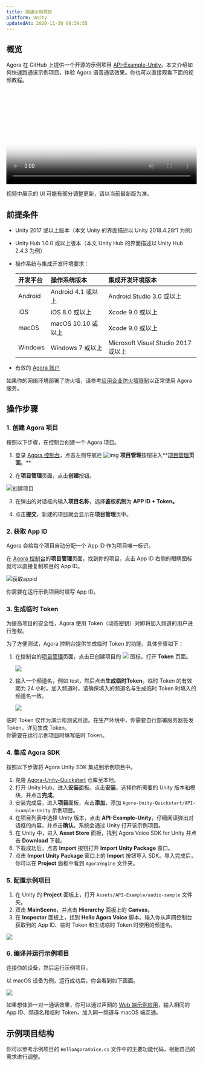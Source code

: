 ```yaml
---
title: 跑通示例项目
platform: Unity
updatedAt: 2020-11-30 08:39:55
---
```

## 概览

Agora 在 GitHub 上提供一个开源的示例项目 [API-Example-Unity](https://github.com/AgoraIO/Agora-Unity-Quickstart/tree/master/API-Example-Unity)。本文介绍如何快速跑通该示例项目，体验 Agora 语音通话效果。你也可以直接观看下面的视频教程。

<video src="https://web-cdn.agora.io/docs-files/1585033937464" poster="https://web-cdn.agora.io/docs-files/1597911667355" controls width = 100% height = auto>你的浏览器不支持 <code>video</code> 标签。</video>

<div class="alert note">视频中展示的 UI 可能有部分调整更新，请以当前最新版为准。</div>

## 前提条件

- Unity 2017 或以上版本（本文 Unity 的界面描述以 Unity 2018.4.28f1 为例）

- Unity Hub 1.0.0 或以上版本（本文 Unity Hub 的界面描述以 Unity Hub 2.4.3 为例）

- 操作系统与集成开发环境要求：

  | 开发平台 | 操作系统版本       | 集成开发环境版本                    |
  | :------- | :----------------- | :---------------------------------- |
  | Android  | Android 4.1 或以上 | Android Studio 3.0 或以上           |
  | iOS      | iOS 8.0 或以上     | Xcode 9.0 或以上                    |
  | macOS    | macOS 10.10 或以上 | Xcode 9.0 或以上                    |
  | Windows  | Windows 7 或以上   | Microsoft Visual Studio 2017 或以上 |

- 有效的 [Agora 账户](https://docs.agora.io/cn/Agora%20Platform/sign_in_and_sign_up?platform=Unity)

<div class="alert note">如果你的网络环境部署了防火墙，请参考<a href="https://docs.agora.io/cn/Agora%20Platform/firewall?platform=Unity">应用企业防火墙限制</a>以正常使用 Agora 服务。</div>

## 操作步骤

### 1. 创建 Agora 项目 

按照以下步骤，在控制台创建一个 Agora 项目。

1. 登录 [Agora 控制台](https://console.agora.io/)，点击左侧导航栏 ![img](https://web-cdn.agora.io/docs-files/1594283671161) **项目管理**按钮进入**[项目管理](https://console.agora.io/projects)**页面**。**

2. 在**项目管理**页面，点击**创建**按钮。

 ![创建项目](https://web-cdn.agora.io/docs-files/1594287028966)

3. 在弹出的对话框内输入**项目名称**，选择**鉴权机制**为 **APP ID + Token。**

4. 点击**提交**，新建的项目就会显示在**项目管理**页中。

### <a name="appid"></a>2. 获取 App ID

Agora 会给每个项目自动分配一个 App ID 作为项目唯一标识。

在 [Agora 控制台](https://console.agora.io/)的**项目管理**页面，找到你的项目，点击 App ID 右侧的眼睛图标就可以直接复制项目的 App ID。

![获取appid](https://web-cdn.agora.io/docs-files/1603974707121)
<div class="alert info">你需要在运行示例项目时填写 App ID。</div>

### <a name="temptoken"></a>3. 生成临时 Token

为提高项目的安全性，Agora 使用 Token（动态密钥）对即将加入频道的用户进行鉴权。

为了方便测试，Agora 控制台提供生成临时 Token 的功能，具体步骤如下：

1. 在控制台的[项目管理](https://console.agora.io/projects)页面，点击已创建项目的 ![](https://web-cdn.agora.io/docs-files/1574923151660) 图标，打开 **Token** 页面。

	![](https://web-cdn.agora.io/docs-files/1574922827899)

2. 输入一个频道名，例如 test，然后点击**生成临时Token**。临时 Token 的有效期为 24 小时。加入频道时，请确保填入的频道名与生成临时 Token 时填入的频道名一致。

	![](https://web-cdn.agora.io/docs-files/1574928082984)

<div class="alert note">临时 Token 仅作为演示和测试用途。在生产环境中，你需要自行部署服务器签发 Token，详见<a href="token_server">生成 Token</a >。</div>

<div class="alert info">你需要在运行示例项目时填写临时 Token。</div>

### 4. 集成 Agora SDK

按照以下步骤将 Agora Unity SDK 集成到示例项目中。

1. 克隆 [Agora-Unity-Quickstart](https://github.com/AgoraIO/Agora-Unity-Quickstart) 仓库至本地。
2. 打开 Unity Hub，进入**安装**面板。点击**安装**，选择你所需要的 Unity 版本和模块，并点击**完成**。
3. 安装完成后，进入**项目**面板，点击**添加**，添加 `Agora-Unity-Quickstart/API-Example-Unity` 示例项目。
4. 在项目列表中选择 Unity 版本，点击 **API-Example-Unity**，仔细阅读弹出对话框的内容，并点击**确认**。系统会通过 Unity 打开该示例项目。
5. 在 Unity 中，进入 **Asset Store** 面板，找到 Agora Voice SDK for Unity 并点击 **Download** 下载。
6. 下载成功后，点击 **Import** 按钮打开 **Import Unity Package** 窗口。
7. 点击 **Import Unity Package** 窗口上的 **Import** 按钮导入 SDK。导入完成后，你可以在 **Project** 面板中看到 `AgoraEngine` 文件夹。

### 5. 配置示例项目

1. 在 Unity 的 **Project** 面板上，打开 `Assets/API-Example/audio-sample` 文件夹。
2. 双击 **MainScene**，并点击 **Hierarchy** 面板上的 **Canvas**。
3. 在 **Inspector** 面板上，找到 **Hello Agora Voice** 脚本。输入你从声网控制台获取到的 App ID、临时 Token 和生成临时 Token 时使用的频道名。

![](https://web-cdn.agora.io/docs-files/1606468933370)

### 6. 编译并运行示例项目

连接你的设备，然后运行示例项目。

以 macOS 设备为例，运行成功后，你会看到如下画面。

![](https://web-cdn.agora.io/docs-files/1606468963921)

如果想体验一对一通话效果，你可以通过声网的 [Web 端示例应用](https://webdemo.agora.io/agora-web-showcase/examples/Agora-Web-Tutorial-1to1-Web/)，输入相同的 App ID、频道名和临时 Token，加入同一频道与 macOS 端互通。

## 示例项目结构

你可以参考示例项目的 `HelloAgoraVoice.cs` 文件中的主要功能代码，根据自己的需求进行调整。
